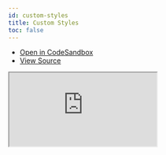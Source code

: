 ```yaml
---
id: custom-styles
title: Custom Styles
toc: false
---
```


- [Open in CodeSandbox](https://codesandbox.io/s/github/tannerlinsley/react-charts/tree/main/examples/custom-styles)
- [View Source](https://github.com/tannerlinsley/react-charts/tree/main/examples/custom-styles)

<iframe
  src="https://codesandbox.io/embed/github/tannerlinsley/react-charts/tree/main/examples/custom-styles?autoresize=1&fontsize=14&theme=dark"
  title="tannerlinsley/react-charts: custom-styles"
  sandbox="allow-forms allow-modals allow-popups allow-presentation allow-same-origin allow-scripts"
  style={{
    width: '100%',
    height: '80vh',
    border: '0',
    borderRadius: 8,
    overflow: 'hidden',
    position: 'static',
    zIndex: 0,
  }}
></iframe>
